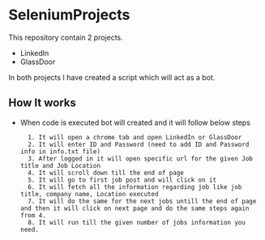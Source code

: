 
# SeleniumProjects

This repository contain 2 projects.
- LinkedIn 
- GlassDoor

In both projects I have created a script which will act as a bot.


## How It works

- When code is executed bot will created and it will follow below steps

        1. It will open a chrome tab and open LinkedIn or GlassDoor 
        2. It will enter ID and Password (need to add ID and Password info in info.txt file)
        3. After logged in it will open specific url for the given Job title and Job Location 
        4. It will scroll down till the end of page 
        5. It will go to first job post and will click on it 
        6. It will fetch all the information regarding job like job title, company name, Location executed
        7. It will do the same for the next jobs untill the end of page and then it will click on next page and do the same steps again from 4.
        8. It will run till the given number of jobs information you need. 
